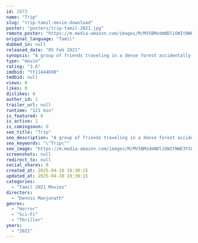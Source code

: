 ```yaml
---
id: 2873
name: "Trip"
slug: "trip-tamil-movie-download"
poster: "posters/trip-tamil-2021.jpg"
remote_poster: "https://m.media-amazon.com/images/M/MV5BMzdmNDliOWItNWE3YS00NjNhLThiODAtNzhkODVlOGFlYzI2XkEyXkFqcGc@._V1_SX300.jpg"
original_language: "Tamil"
dubbed_in: null
released_date: "05 Feb 2021"
synopsis: "A group of friends traveling in a dense forest accidentally meet two strangers, who they think are the killers. Things get complicated when they get caught by real killers."
type: "movie"
rating: "3.6"
imdbid: "tt11444698"
tmdbid: null
views: 0
likes: 0
dislikes: 0
author_id: 1
trailer_url: null
runtime: "121 min"
is_featured: 0
is_active: 1
is_comingsoon: 0
seo_title: "Trip"
seo_description: "A group of friends traveling in a dense forest accidentally meet two strangers, who they think are the killers. Things get complicated when they get caught by real killers."
seo_keywords: "\"Trip\""
seo_image: "https://m.media-amazon.com/images/M/MV5BMzdmNDliOWItNWE3YS00NjNhLThiODAtNzhkODVlOGFlYzI2XkEyXkFqcGc@._V1_SX300.jpg"
screenshots: null
redirect_to: null
social_shares: 0
created_at: 2025-04-10 19:30:15
updated_at: 2025-04-10 19:30:15
categories:
  - "Tamil 2021 Movies"
directors:
  - "Dennis Manjunath"
genres:
  - "Horror"
  - "Sci-Fi"
  - "Thriller"
years:
  - "2021"
---
```

